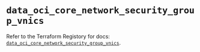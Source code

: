 # `data_oci_core_network_security_group_vnics`

Refer to the Terraform Registory for docs: [`data_oci_core_network_security_group_vnics`](https://registry.terraform.io/providers/oracle/oci/6.18.0/docs/data-sources/core_network_security_group_vnics).
